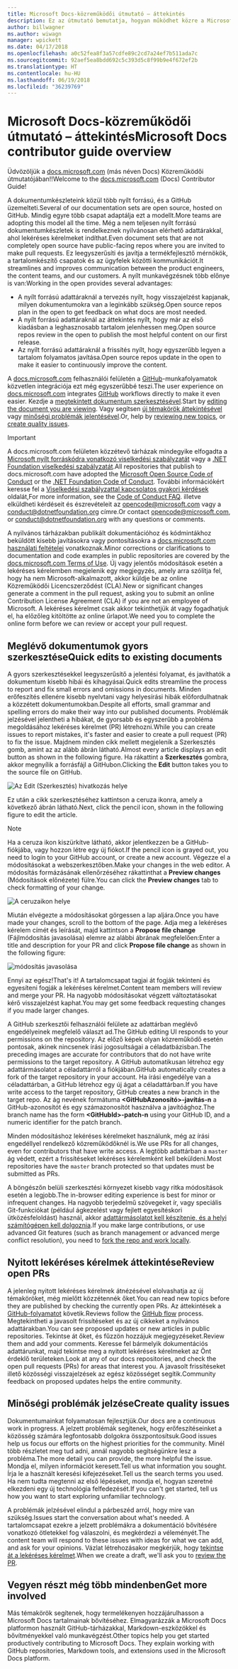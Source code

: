```yaml
---
title: Microsoft Docs-közreműködői útmutató – áttekintés
description: Ez az útmutató bemutatja, hogyan működhet közre a Microsoft dokumentációs webhelyén, a docs.microsoft.com-on.
author: billwagner
ms.author: wiwagn
manager: wpickett
ms.date: 04/17/2018
ms.openlocfilehash: a0c52fea8f3a57cdfe89c2cd7a24ef7b511ada7c
ms.sourcegitcommit: 92aef5ea8bdd692c5c393d5c8f99b9e4f672ef2b
ms.translationtype: HT
ms.contentlocale: hu-HU
ms.lasthandoff: 06/19/2018
ms.locfileid: "36239769"
---
```

# <a name="microsoft-docs-contributor-guide-overview"></a><span data-ttu-id="4fbeb-103">Microsoft Docs-közreműködői útmutató – áttekintés</span><span class="sxs-lookup"><span data-stu-id="4fbeb-103">Microsoft Docs contributor guide overview</span></span>

<span data-ttu-id="4fbeb-104">Üdvözöljük a [docs.microsoft.com](https://docs.microsoft.com) (más néven Docs) Közreműködői útmutatójában!!</span><span class="sxs-lookup"><span data-stu-id="4fbeb-104">Welcome to the [docs.microsoft.com](https://docs.microsoft.com) (Docs) Contributor Guide!</span></span>

<span data-ttu-id="4fbeb-105">A dokumentumkészleteink közül több nyílt forrású, és a GitHub üzemelteti.</span><span class="sxs-lookup"><span data-stu-id="4fbeb-105">Several of our documentation sets are open source, hosted on GitHub.</span></span> <span data-ttu-id="4fbeb-106">Mindig egyre több csapat adaptálja ezt a modellt.</span><span class="sxs-lookup"><span data-stu-id="4fbeb-106">More teams are adopting this model all the time.</span></span> <span data-ttu-id="4fbeb-107">Még a nem teljesen nyílt forrású dokumentumkészletek is rendelkeznek nyilvánosan elérhető adattárakkal, ahol lekéréses kérelmeket indíthat.</span><span class="sxs-lookup"><span data-stu-id="4fbeb-107">Even document sets that are not completely open source have public-facing repos where you are invited to make pull requests.</span></span> <span data-ttu-id="4fbeb-108">Ez leegyszerűsíti és javítja a termékfejlesztő mérnökök, a tartalomkészítő csapatok és az ügyfelek közötti kommunikációt.</span><span class="sxs-lookup"><span data-stu-id="4fbeb-108">It streamlines and improves communication between the product engineers, the content teams, and our customers.</span></span> <span data-ttu-id="4fbeb-109">A nyílt munkavégzésnek több előnye is van:</span><span class="sxs-lookup"><span data-stu-id="4fbeb-109">Working in the open provides several advantages:</span></span>

- <span data-ttu-id="4fbeb-110">A nyílt forrású adattáraknál a tervezés nyílt, hogy visszajelzést kapjanak, milyen dokumentumokra van a leginkább szükség.</span><span class="sxs-lookup"><span data-stu-id="4fbeb-110">Open source repos plan in the open to get feedback on what docs are most needed.</span></span>
- <span data-ttu-id="4fbeb-111">A nyílt forrású adattáraknál az áttekintés nyílt, hogy már az első kiadásban a leghasznosabb tartalom jelenhessen meg.</span><span class="sxs-lookup"><span data-stu-id="4fbeb-111">Open source repos review in the open to publish the most helpful content on our first release.</span></span>
- <span data-ttu-id="4fbeb-112">Az nyílt forrású adattáraknál a frissítés nyílt, hogy egyszerűbb legyen a tartalom folyamatos javítása.</span><span class="sxs-lookup"><span data-stu-id="4fbeb-112">Open source repos update in the open to make it easier to continuously improve the content.</span></span>

<span data-ttu-id="4fbeb-113">A [docs.microsoft.com](https://docs.microsoft.com) felhasználói felületén a [GitHub](https://github.com)-munkafolyamatok közvetlen integrációja ezt még egyszerűbbé teszi.</span><span class="sxs-lookup"><span data-stu-id="4fbeb-113">The user experience on [docs.microsoft.com](https://docs.microsoft.com) integrates [GitHub](https://github.com) workflows directly to make it even easier.</span></span> <span data-ttu-id="4fbeb-114">Kezdje a [megtekintett dokumentum szerkesztésével](#quick-edits-to-existing-documents).</span><span class="sxs-lookup"><span data-stu-id="4fbeb-114">Start by [editing the document you are viewing](#quick-edits-to-existing-documents).</span></span> <span data-ttu-id="4fbeb-115">Vagy segítsen [új témakörök áttekintésével](#review-open-prs) vagy [minőségi problémák jelentésével](#create-quality-issues).</span><span class="sxs-lookup"><span data-stu-id="4fbeb-115">Or, help by [reviewing new topics](#review-open-prs), or [create quality issues](#create-quality-issues).</span></span>

> [!IMPORTANT]
> <span data-ttu-id="4fbeb-116">A docs.microsoft.com felületen közzétevő tárházak mindegyike elfogadta a [Microsoft nyílt forráskódra vonatkozó viselkedési szabályzatát](https://opensource.microsoft.com/codeofconduct/) vagy a [.NET Foundation viselkedési szabályzatát](https://dotnetfoundation.org/code-of-conduct).</span><span class="sxs-lookup"><span data-stu-id="4fbeb-116">All repositories that publish to docs.microsoft.com have adopted the [Microsoft Open Source Code of Conduct](https://opensource.microsoft.com/codeofconduct/) or the [.NET Foundation Code of Conduct](https://dotnetfoundation.org/code-of-conduct).</span></span> <span data-ttu-id="4fbeb-117">További információkért keresse fel a [Viselkedési szabályzattal kapcsolatos gyakori kérdések](https://opensource.microsoft.com/codeofconduct/faq/) oldalát,</span><span class="sxs-lookup"><span data-stu-id="4fbeb-117">For more information, see the [Code of Conduct FAQ](https://opensource.microsoft.com/codeofconduct/faq/).</span></span> <span data-ttu-id="4fbeb-118">illetve elküldheti kérdéseit és észrevételeit az [opencode@microsoft.com](mailto:opencode@microsoft.com) vagy a [conduct@dotnetfoundation.org](mailto:conduct@dotnetfoundation.org) címre.</span><span class="sxs-lookup"><span data-stu-id="4fbeb-118">Or contact [opencode@microsoft.com](mailto:opencode@microsoft.com), or [conduct@dotnetfoundation.org](mailto:conduct@dotnetfoundation.org) with any questions or comments.</span></span><br>
>
> <span data-ttu-id="4fbeb-119">A nyilvános tárházakban publikált dokumentációhoz és kódmintákhoz beküldött kisebb javításokra vagy pontosításokra a [docs.microsoft.com használati feltételei](https://docs.microsoft.com/legal/termsofuse) vonatkoznak.</span><span class="sxs-lookup"><span data-stu-id="4fbeb-119">Minor corrections or clarifications to documentation and code examples in public repositories are covered by the [docs.microsoft.com Terms of Use](https://docs.microsoft.com/legal/termsofuse).</span></span> <span data-ttu-id="4fbeb-120">Új vagy jelentős módosítások esetén a lekéréses kérelemben megjelenik egy megjegyzés, amely arra szólítja fel, hogy ha nem Microsoft-alkalmazott, akkor küldje be az online Közreműködői Licencszerződést (CLA).</span><span class="sxs-lookup"><span data-stu-id="4fbeb-120">New or significant changes generate a comment in the pull request, asking you to submit an online Contribution License Agreement (CLA) if you are not an employee of Microsoft.</span></span> <span data-ttu-id="4fbeb-121">A lekéréses kérelmet csak akkor tekinthetjük át vagy fogadhatjuk el, ha előzőleg kitöltötte az online űrlapot.</span><span class="sxs-lookup"><span data-stu-id="4fbeb-121">We need you to complete the online form before we can review or accept your pull request.</span></span>

## <a name="quick-edits-to-existing-documents"></a><span data-ttu-id="4fbeb-122">Meglévő dokumentumok gyors szerkesztése</span><span class="sxs-lookup"><span data-stu-id="4fbeb-122">Quick edits to existing documents</span></span>

<span data-ttu-id="4fbeb-123">A gyors szerkesztésekkel leegyszerűsítő a jelentési folyamat, és javíthatók a dokumentum kisebb hibái és kihagyásai.</span><span class="sxs-lookup"><span data-stu-id="4fbeb-123">Quick edits streamline the process to report and fix small errors and omissions in documents.</span></span> <span data-ttu-id="4fbeb-124">Minden erőfeszítés ellenére kisebb nyelvtani vagy helyesírási hibák előfordulhatnak a közzétett dokumentumokban.</span><span class="sxs-lookup"><span data-stu-id="4fbeb-124">Despite all efforts, small grammar and spelling errors do make their way into our published documents.</span></span> <span data-ttu-id="4fbeb-125">Problémák jelzésével jelentheti a hibákat, de gyorsabb és egyszerűbb a probléma megoldásához lekéréses kérelmet (PR) létrehozni.</span><span class="sxs-lookup"><span data-stu-id="4fbeb-125">While you can create issues to report mistakes, it's faster and easier to create a pull request (PR) to fix the issue.</span></span> <span data-ttu-id="4fbeb-126">Majdnem minden cikk mellett megjelenik a Szerkesztés gomb, amint az az alább ábrán látható.</span><span class="sxs-lookup"><span data-stu-id="4fbeb-126">Almost every article displays an edit button as shown in the following figure.</span></span> <span data-ttu-id="4fbeb-127">Ha rákattint a **Szerkesztés** gombra, akkor megnyílik a forrásfájl a GitHubon.</span><span class="sxs-lookup"><span data-stu-id="4fbeb-127">Clicking the **Edit** button takes you to the source file on GitHub.</span></span>

![Az Edit (Szerkesztés) hivatkozás helye](./media/index/edit-article.png)

<span data-ttu-id="4fbeb-129">Ez után a cikk szerkesztéséhez kattintson a ceruza ikonra, amely a következő ábrán látható.</span><span class="sxs-lookup"><span data-stu-id="4fbeb-129">Next, click the pencil icon, shown in the following figure to edit the article.</span></span>

> [!NOTE]
> <span data-ttu-id="4fbeb-130">Ha a ceruza ikon kiszürkítve látható, akkor jelentkezzen be a GitHub-fiókjába, vagy hozzon létre egy új fiókot.</span><span class="sxs-lookup"><span data-stu-id="4fbeb-130">If the pencil icon is grayed out, you need to login to your GitHub account, or create a new account.</span></span> <span data-ttu-id="4fbeb-131">Végezze el a módosításokat a webszerkesztőben.</span><span class="sxs-lookup"><span data-stu-id="4fbeb-131">Make your changes in the web editor.</span></span> <span data-ttu-id="4fbeb-132">A módosítás formázásának ellenőrzéséhez rákattinthat a **Preview changes** (Módosítások előnézete) fülre.</span><span class="sxs-lookup"><span data-stu-id="4fbeb-132">You can click the **Preview changes** tab to check formatting of your change.</span></span>

![A ceruzaikon helye](./media/index/editicon.png)

<span data-ttu-id="4fbeb-134">Miután elvégezte a módosításokat görgessen a lap aljára.</span><span class="sxs-lookup"><span data-stu-id="4fbeb-134">Once you have made your changes, scroll to the bottom of the page.</span></span> <span data-ttu-id="4fbeb-135">Adja meg a lekéréses kérelem címét és leírását, majd kattintson a **Propose file change** (Fájlmódosítás javasolása) elemre az alábbi ábrának megfelelően:</span><span class="sxs-lookup"><span data-stu-id="4fbeb-135">Enter a title and description for your PR and click **Propose file change** as shown in the following figure:</span></span>

![módosítás javasolása](./media/index/submit-pull-request.png)

<span data-ttu-id="4fbeb-137">Ennyi az egész!</span><span class="sxs-lookup"><span data-stu-id="4fbeb-137">That's it!</span></span> <span data-ttu-id="4fbeb-138">A tartalomcsapat tagjai át fogják tekinteni és egyesíteni fogják a lekéréses kérelmet.</span><span class="sxs-lookup"><span data-stu-id="4fbeb-138">Content team members will review and merge your PR.</span></span> <span data-ttu-id="4fbeb-139">Ha nagyobb módosításokat végzett változtatásokat kérő visszajelzést kaphat.</span><span class="sxs-lookup"><span data-stu-id="4fbeb-139">You may get some feedback requesting changes if you made larger changes.</span></span>

<span data-ttu-id="4fbeb-140">A GitHub szerkesztői felhasználói felülete az adattárban meglévő engedélyeinek megfelelő választ ad.</span><span class="sxs-lookup"><span data-stu-id="4fbeb-140">The GitHub editing UI responds to your permissions on the repository.</span></span> <span data-ttu-id="4fbeb-141">Az előző képek olyan közreműködő esetén pontosak, akinek nincsenek írási jogosultságai a céladatbázisban.</span><span class="sxs-lookup"><span data-stu-id="4fbeb-141">The preceding images are accurate for contributors that do not have write permissions to the target repository.</span></span> <span data-ttu-id="4fbeb-142">A GitHub automatikusan létrehoz egy adattármásolatot a céladattárról a fiókjában.</span><span class="sxs-lookup"><span data-stu-id="4fbeb-142">GitHub automatically creates a fork of the target repository in your account.</span></span> <span data-ttu-id="4fbeb-143">Ha írási engedélye van a céladattárban, a GitHub létrehoz egy új ágat a céladattárban.</span><span class="sxs-lookup"><span data-stu-id="4fbeb-143">If you have write access to the target repository, GitHub creates a new branch in the target repo.</span></span> <span data-ttu-id="4fbeb-144">Az ág nevének formátuma **\<GitHubAzonosító\>-javítás-n** a GitHub-azonosítót és egy számazonosítót használva a javítóághoz.</span><span class="sxs-lookup"><span data-stu-id="4fbeb-144">The branch name has the form **\<GitHubId\>-patch-n** using your GitHub ID, and a numeric identifier for the patch branch.</span></span>

<span data-ttu-id="4fbeb-145">Minden módosításhoz lekéréses kérelmeket használunk, még az írási engedéllyel rendelkező közreműködőknél is.</span><span class="sxs-lookup"><span data-stu-id="4fbeb-145">We use PRs for all changes, even for contributors that have write access.</span></span> <span data-ttu-id="4fbeb-146">A legtöbb adattárban a `master` ág védett, ezért a frissítéseket lekéréses kérelemként kell beküldeni.</span><span class="sxs-lookup"><span data-stu-id="4fbeb-146">Most repositories have the `master` branch protected so that updates must be submitted as PRs.</span></span>

<span data-ttu-id="4fbeb-147">A böngészőn belüli szerkesztési környezet kisebb vagy ritka módosítások esetén a legjobb.</span><span class="sxs-lookup"><span data-stu-id="4fbeb-147">The in-browser editing experience is best for minor or infrequent changes.</span></span> <span data-ttu-id="4fbeb-148">Ha nagyobb terjedelmű szövegeket ír, vagy speciális Git-funkciókat (például ágkezelést vagy fejlett egyesítéskori ütközésfeloldást) használ, akkor [adattármásolatot kell készítenie, és a helyi számítógépen kell dolgoznia](how-to-write-workflows-major.md).</span><span class="sxs-lookup"><span data-stu-id="4fbeb-148">If you make large contributions, or use advanced Git features (such as branch management or advanced merge conflict resolution), you need to [fork the repo and work locally](how-to-write-workflows-major.md).</span></span>

## <a name="review-open-prs"></a><span data-ttu-id="4fbeb-149">Nyitott lekéréses kérelmek áttekintése</span><span class="sxs-lookup"><span data-stu-id="4fbeb-149">Review open PRs</span></span>

<span data-ttu-id="4fbeb-150">A jelenleg nyitott lekéréses kérelmek átnézésével elolvashatja az új témaköröket, még mielőtt közzétennék őket.</span><span class="sxs-lookup"><span data-stu-id="4fbeb-150">You can read new topics before they are published by checking the currently open PRs.</span></span> <span data-ttu-id="4fbeb-151">Az áttekintések a [GitHub-folyamatot](https://guides.github.com/introduction/flow/) követik.</span><span class="sxs-lookup"><span data-stu-id="4fbeb-151">Reviews follow the [GitHub flow](https://guides.github.com/introduction/flow/) process.</span></span> <span data-ttu-id="4fbeb-152">Megtekintheti a javasolt frissítéseket és az új cikkeket a nyilvános adattárakban.</span><span class="sxs-lookup"><span data-stu-id="4fbeb-152">You can see proposed updates or new articles in public repositories.</span></span> <span data-ttu-id="4fbeb-153">Tekintse át őket, és fűzzön hozzájuk megjegyzéseket.</span><span class="sxs-lookup"><span data-stu-id="4fbeb-153">Review them and add your comments.</span></span> <span data-ttu-id="4fbeb-154">Keresse fel bármelyik dokumentációs adattárunkat, majd tekintse meg a nyitott lekéréses kérelmeket az Önt érdeklő területeken.</span><span class="sxs-lookup"><span data-stu-id="4fbeb-154">Look at any of our docs repositories, and check the open pull requests (PRs) for areas that interest you.</span></span> <span data-ttu-id="4fbeb-155">A javasolt frissítéseket illető közösségi visszajelzések az egész közösséget segítik.</span><span class="sxs-lookup"><span data-stu-id="4fbeb-155">Community feedback on proposed updates helps the entire community.</span></span>

## <a name="create-quality-issues"></a><span data-ttu-id="4fbeb-156">Minőségi problémák jelzése</span><span class="sxs-lookup"><span data-stu-id="4fbeb-156">Create quality issues</span></span>

<span data-ttu-id="4fbeb-157">Dokumentumainkat folyamatosan fejlesztjük.</span><span class="sxs-lookup"><span data-stu-id="4fbeb-157">Our docs are a continuous work in progress.</span></span> <span data-ttu-id="4fbeb-158">A jelzett problémák segítenek, hogy erőfeszítéseinket a közösség számára legfontosabb dolgokra összpontosítsuk.</span><span class="sxs-lookup"><span data-stu-id="4fbeb-158">Good issues help us focus our efforts on the highest priorities for the community.</span></span> <span data-ttu-id="4fbeb-159">Minél több részletet meg tud adni, annál nagyobb segítségünkre lesz a probléma.</span><span class="sxs-lookup"><span data-stu-id="4fbeb-159">The more detail you can provide, the more helpful the issue.</span></span> <span data-ttu-id="4fbeb-160">Mondja el, milyen információt keresett.</span><span class="sxs-lookup"><span data-stu-id="4fbeb-160">Tell us what information you sought.</span></span> <span data-ttu-id="4fbeb-161">Írja le a használt keresési kifejezéseket.</span><span class="sxs-lookup"><span data-stu-id="4fbeb-161">Tell us the search terms you used.</span></span> <span data-ttu-id="4fbeb-162">Ha nem tudta megtenni az első lépéseket, mondja el, hogyan szeretné elkezdeni egy új technológia felfedezését.</span><span class="sxs-lookup"><span data-stu-id="4fbeb-162">If you can't get started, tell us how you want to start exploring unfamiliar technology.</span></span>

<span data-ttu-id="4fbeb-163">A problémák jelzésével elindul a párbeszéd arról, hogy mire van szükség.</span><span class="sxs-lookup"><span data-stu-id="4fbeb-163">Issues start the conversation about what's needed.</span></span> <span data-ttu-id="4fbeb-164">A tartalomcsapat ezekre a jelzett problémákra a dokumentáció bővítésére vonatkozó ötletekkel fog válaszolni, és megkérdezi a véleményét.</span><span class="sxs-lookup"><span data-stu-id="4fbeb-164">The content team will respond to these issues with ideas for what we can add, and ask for your opinions.</span></span> <span data-ttu-id="4fbeb-165">Vázlat létrehozásakor megkérjük, hogy [tekintse át a lekéréses kérelmet](#review-open-prs).</span><span class="sxs-lookup"><span data-stu-id="4fbeb-165">When we create a draft, we'll ask you to [review the PR](#review-open-prs).</span></span>

## <a name="get-more-involved"></a><span data-ttu-id="4fbeb-166">Vegyen részt még több mindenben</span><span class="sxs-lookup"><span data-stu-id="4fbeb-166">Get more involved</span></span>

<span data-ttu-id="4fbeb-167">Más témakörök segítenek, hogy termelékenyen hozzájárulhasson a Microsoft Docs tartalmainak bővítéséhez. Elmagyarázzák a Microsoft Docs platformon használt GitHub-tárházakkal, Markdown-eszközökkel és bővítményekkel való munkavégzést.</span><span class="sxs-lookup"><span data-stu-id="4fbeb-167">Other topics help you get started productively contributing to Microsoft Docs. They explain working with GitHub repositories, Markdown tools, and extensions used in the Microsoft Docs platform.</span></span>
